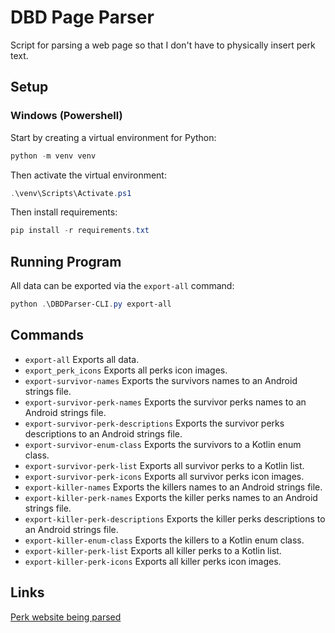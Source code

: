 # DBD Page Parser
Script for parsing a web page so that I don't have to physically insert perk text.

## Setup

### Windows (Powershell)
Start by creating a virtual environment for Python:
```powershell
python -m venv venv
```

Then activate the virtual environment:
```powershell
.\venv\Scripts\Activate.ps1
```

Then install requirements:
```powershell
pip install -r requirements.txt
```

## Running Program

All data can be exported via the `export-all` command:
```powershell
python .\DBDParser-CLI.py export-all
```

## Commands

- `export-all` Exports all data.
- `export_perk_icons` Exports all perks icon images.
- `export-survivor-names` Exports the survivors names to an Android strings file.
- `export-survivor-perk-names` Exports the survivor perks names to an Android strings file.
- `export-survivor-perk-descriptions` Exports the survivor perks descriptions to an Android strings file.
- `export-survivor-enum-class` Exports the survivors to a Kotlin enum class.
- `export-survivor-perk-list` Exports all survivor perks to a Kotlin list.
- `export-survivor-perk-icons` Exports all survivor perks icon images.
- `export-killer-names` Exports the killers names to an Android strings file.
- `export-killer-perk-names` Exports the killer perks names to an Android strings file.
- `export-killer-perk-descriptions` Exports the killer perks descriptions to an Android strings file.
- `export-killer-enum-class` Exports the killers to a Kotlin enum class.
- `export-killer-perk-list` Exports all killer perks to a Kotlin list.
- `export-killer-perk-icons` Exports all killer perks icon images.

## Links

[Perk website being parsed](https://deadbydaylight.fandom.com/wiki/Perks)
